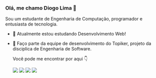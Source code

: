 ### Olá, me chamo Diogo Lima 👋


Sou um estudante de Engenharia de Computação, programador e entusiasta de tecnologia.

- 🌱 Atualmente estou estudando Desenvolvimento Web!

- 🔭 Faço parte da equipe de desenvolvimento do Topiker, projeto da disciplica de Engenharia de Software.

  Você pode me encontrar por aqui :point_down:
  <div>
  <a href = "https://www.instagram.com/__diogolimma/"><img src="https://img.shields.io/badge/Instagram-E4405F?style=for-the-badge&logo=instagram&logoColor=white"></a>
  <a href = "https://github.com/dioglima"><img src="https://img.shields.io/badge/GitHub-100000?style=for-the-badge&logo=github&logoColor=white"></a>
  <a href = "mailto:diogo.ll.lima08@gmail.com"><img src="https://img.shields.io/badge/Gmail-D14836?style=for-the-badge&logo=gmail&logoColor=white"></a>
  <a href = "https://www.linkedin.com/in/diogo-lima-92550b216/"><img src ="https://img.shields.io/badge/LinkedIn-0077B5?style=for-the-badge&logo=linkedin&logoColor=white"></a>
</div>


          
          
   
          
<!--
**dioglima/dioglima** is a ✨ _special_ ✨ repository because its `README.md` (this file) appears on your GitHub profile.

Here are some ideas to get you started:

- 🔭 I’m currently working on ...
- 🌱 I’m currently learning ...
- 👯 I’m looking to collaborate on ...
- 🤔 I’m looking for help with ...
- 💬 Ask me about ...
- 📫 How to reach me: ...
- 😄 Pronouns: ...
- ⚡ Fun fact: ...
-->
